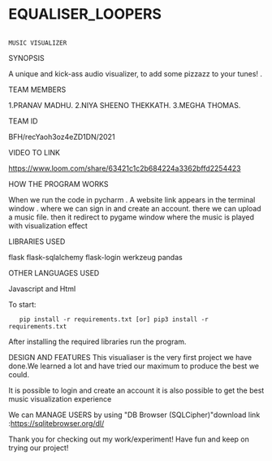# EQUALISER_LOOPERS

                                                                        MUSIC VISUALIZER
SYNOPSIS

A unique and kick-ass audio visualizer, to add some pizzazz to your tunes! .

TEAM MEMBERS

1.PRANAV MADHU.
2.NIYA SHEENO THEKKATH.
3.MEGHA THOMAS.

TEAM ID

BFH/recYaoh3oz4eZD1DN/2021

VIDEO TO LINK

https://www.loom.com/share/63421c1c2b684224a3362bffd2254423

HOW THE PROGRAM WORKS
 
 When we run the code in pycharm .
 A website link appears in the terminal window .
 where we can sign in and create an account.
 there we can upload a music file.
 then it redirect to pygame window where the music is played with visualization effect
 

LIBRARIES USED

flask
flask-sqlalchemy
flask-login
werkzeug
pandas


OTHER LANGUAGES USED 

Javascript and 
Html
  
 To start:
 
       pip install -r requirements.txt [or] pip3 install -r requirements.txt
       
After installing the required libraries run the program.


DESIGN AND FEATURES
This visualiaser is the very first project we have done.We  learned a lot and have tried our maximum to produce  the best we could.

It is possible to login and create an account it is also possible to get the best music visualization experience

We can MANAGE USERS by using "DB Browser (SQLCipher)"download link :https://sqlitebrowser.org/dl/




Thank you for checking out my work/experiment! 
Have fun and keep on trying our project!
